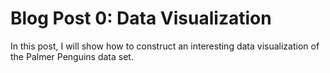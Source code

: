 # Blog Post 0: Data Visualization
In this post, I will show how to construct an interesting data visualization of the Palmer Penguins data set.
